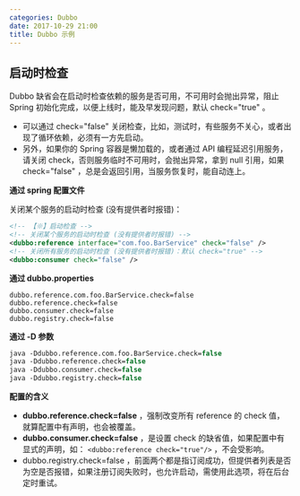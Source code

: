 ```yaml
---
categories: Dubbo
date: 2017-10-29 21:00
title: Dubbo 示例
---
```




## 启动时检查

Dubbo 缺省会在启动时检查依赖的服务是否可用，不可用时会抛出异常，阻止 Spring 初始化完成，以便上线时，能及早发现问题，默认 check="true" 。

- 可以通过 check="false" 关闭检查，比如，测试时，有些服务不关心，或者出现了循环依赖，必须有一方先启动。
- 另外，如果你的 Spring 容器是懒加载的，或者通过 API 编程延迟引用服务，请关闭 check，否则服务临时不可用时，会抛出异常，拿到 null 引用，如果 check="false" ，总是会返回引用，当服务恢复时，能自动连上。



**通过 spring 配置文件**

关闭某个服务的启动时检查 (没有提供者时报错)：

```xml
<!-- 【※】启动检查 -->
<!-- 关闭某个服务的启动时检查 (没有提供者时报错) -->
<dubbo:reference interface="com.foo.BarService" check="false" />
<!-- 关闭所有服务的启动时检查 (没有提供者时报错)：默认 check="true" -->	 
<dubbo:consumer check="false" /> 
```

**通过 dubbo.properties**

```properties
dubbo.reference.com.foo.BarService.check=false
dubbo.reference.check=false
dubbo.consumer.check=false
dubbo.registry.check=false
```

**通过 -D 参数**

```p
java -Ddubbo.reference.com.foo.BarService.check=false
java -Ddubbo.reference.check=false
java -Ddubbo.consumer.check=false
java -Ddubbo.registry.check=false
```

**配置的含义**

- **dubbo.reference.check=false** ，强制改变所有 reference 的 check 值，就算配置中有声明，也会被覆盖。
- **dubbo.consumer.check=false** ，是设置 check 的缺省值，如果配置中有显式的声明，如： `<dubbo:reference check="true"/>` ，不会受影响。
- dubbo.registry.check=false ，前面两个都是指订阅成功，但提供者列表是否为空是否报错，如果注册订阅失败时，也允许启动，需使用此选项，将在后台定时重试。